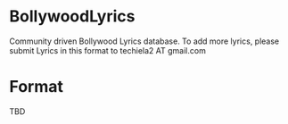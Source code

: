 # BollywoodLyrics
Community driven Bollywood Lyrics database. To add more lyrics, please submit Lyrics in this format to techiela2 AT gmail.com

# Format 
TBD
